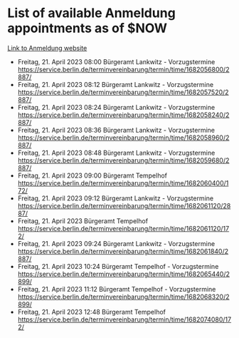 # List of available Anmeldung appointments as of $NOW
[Link to Anmeldung website](https://service.berlin.de/terminvereinbarung/termin/tag.php?termin=1&anliegen[]=120686&dienstleisterlist=122210,122217,327316,122219,327312,122227,327314,122231,327346,122243,327348,122254,122252,329742,122260,329745,122262,329748,122271,327278,122273,327274,122277,327276,330436,122280,327294,122282,327290,122284,327292,122291,327270,122285,327266,122286,327264,122296,327268,150230,329760,122297,327286,122294,327284,122312,329763,122314,329775,122304,327330,122311,327334,122309,327332,317869,122281,327352,122279,329772,122283,122276,327324,122274,327326,122267,329766,122246,327318,122251,327320,122257,327322,122208,327298,122226,327300&herkunft=http%3A%2F%2Fservice.berlin.de%2Fdienstleistung%2F120686%2F)
- Freitag, 21. April 2023 08:00 Bürgeramt Lankwitz - Vorzugstermine https://service.berlin.de/terminvereinbarung/termin/time/1682056800/2887/
- Freitag, 21. April 2023 08:12 Bürgeramt Lankwitz - Vorzugstermine https://service.berlin.de/terminvereinbarung/termin/time/1682057520/2887/
- Freitag, 21. April 2023 08:24 Bürgeramt Lankwitz - Vorzugstermine https://service.berlin.de/terminvereinbarung/termin/time/1682058240/2887/
- Freitag, 21. April 2023 08:36 Bürgeramt Lankwitz - Vorzugstermine https://service.berlin.de/terminvereinbarung/termin/time/1682058960/2887/
- Freitag, 21. April 2023 08:48 Bürgeramt Lankwitz - Vorzugstermine https://service.berlin.de/terminvereinbarung/termin/time/1682059680/2887/
- Freitag, 21. April 2023 09:00 Bürgeramt Tempelhof https://service.berlin.de/terminvereinbarung/termin/time/1682060400/172/
- Freitag, 21. April 2023 09:12 Bürgeramt Lankwitz - Vorzugstermine https://service.berlin.de/terminvereinbarung/termin/time/1682061120/2887/
- Freitag, 21. April 2023  Bürgeramt Tempelhof https://service.berlin.de/terminvereinbarung/termin/time/1682061120/172/
- Freitag, 21. April 2023 09:24 Bürgeramt Lankwitz - Vorzugstermine https://service.berlin.de/terminvereinbarung/termin/time/1682061840/2887/
- Freitag, 21. April 2023 10:24 Bürgeramt Tempelhof - Vorzugstermine https://service.berlin.de/terminvereinbarung/termin/time/1682065440/2899/
- Freitag, 21. April 2023 11:12 Bürgeramt Tempelhof - Vorzugstermine https://service.berlin.de/terminvereinbarung/termin/time/1682068320/2899/
- Freitag, 21. April 2023 12:48 Bürgeramt Tempelhof https://service.berlin.de/terminvereinbarung/termin/time/1682074080/172/
